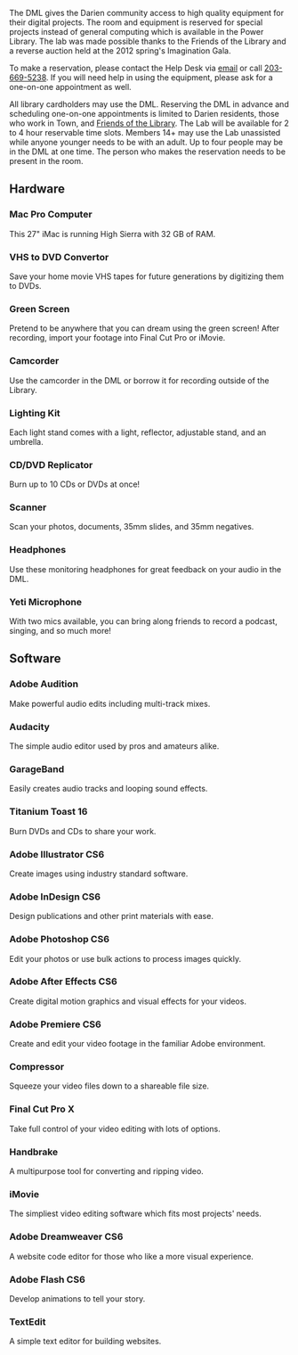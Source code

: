 The DML gives the Darien community access to high quality equipment for their digital projects. The room and equipment is reserved for special projects instead of general computing which is available in the Power Library. The lab was made possible thanks to the Friends of the Library and a reverse auction held at the 2012 spring's Imagination Gala.

To make a reservation, please contact the Help Desk via [email](mailto:helpdesk@darienlibrary.org "Help Desk") or call [203-669-5238](tel:2036695238 "Call the Help Desk"). If you will need help in using the equipment, please ask for a one-on-one appointment as well.

All library cardholders may use the DML. Reserving the DML in advance and scheduling one-on-one appointments is limited to Darien residents, those who work in Town, and [Friends of the Library](/friends "Friends of the Library"). The Lab will be available for 2 to 4 hour reservable time slots. Members 14+ may use the Lab unassisted while anyone younger needs to be with an adult. Up to four people may be in the DML at one time. The person who makes the reservation needs to be present in the room.
<br/>

<div class="row margin-bottom-10">

<div class="container content">
<div class="text-center margin-bottom-50">
<h2 class="title-v2 title-center">Hardware</h2>
</div>

<div class="row  margin-bottom-30">
<div class="col-sm-2 sm-margin-bottom-30">
<h3>Mac Pro Computer</h3>
<p>This 27" iMac is running High Sierra with 32 GB of RAM.</p>
</div>
<div class="col-sm-2 sm-margin-bottom-30">
<h3>VHS to DVD Convertor</h3>
<p>Save your home movie VHS tapes for future generations by digitizing them to DVDs.</p>
</div>
<div class="col-sm-2 sm-margin-bottom-30">
<h3>Green Screen</h3>
<p>Pretend to be anywhere that you can dream using the green screen! After recording, import your footage into Final Cut Pro or iMovie.</p>
</div>
<div class="col-sm-2 sm-margin-bottom-30">
<h3>Camcorder</h3>
<p>Use the camcorder in the DML or borrow it for recording outside of the Library. </p>
</div>
<div class="col-sm-2">
<h3>Lighting Kit</h3>
<p>Each light stand comes with a light, reflector, adjustable stand, and an umbrella.</p>
</div>
<div class="col-sm-2 sm-margin-bottom-30">
<h3>CD/DVD Replicator</h3>
<p>Burn up to 10 CDs or DVDs at once!</p>
</div>
</div>

<div class="row margin-bottom-30">
<div class="col-sm-2 sm-margin-bottom-30">
<h3>Scanner</h3>
<p>Scan your photos, documents, 35mm slides, and 35mm negatives.</p>
</div>
<div class="col-sm-2 sm-margin-bottom-30">
<h3>Headphones</h3>
<p>Use these monitoring headphones for great feedback on your audio in the DML.</p>
</div>
<div class="col-sm-2 sm-margin-bottom-20">
<h3>Yeti Microphone</h3>
<p>With two mics available, you can bring along friends to record a podcast, singing, and so much more!</p>
</div>
</div>
</div>
</div>

<div class="container content">
<div class="text-center margin-bottom-50">
<h2 class="title-v2 title-center">Software</h2>
</div>

<div class="row  margin-bottom-30">
<div class="col-sm-2 sm-margin-bottom-30">
<h3>Adobe Audition</h3>
<p>Make powerful audio edits including multi-track mixes.</p>
</div>
<div class="col-sm-2 sm-margin-bottom-30">
<h3>Audacity</h3>
<p>The simple audio editor used by pros and amateurs alike.</p>
</div>
<div class="col-sm-2">
<h3>GarageBand</h3>
<p>Easily creates audio tracks and looping sound effects.</p>
</div>
<div class="col-sm-2 sm-margin-bottom-30">
<h3>Titanium Toast 16</h3>
<p>Burn DVDs and CDs to share your work.</p>
</div>
<div class="col-sm-2 sm-margin-bottom-30">
<h3>Adobe Illustrator CS6</h3>
<p>Create images using industry standard software.</p>
</div>
<div class="col-sm-2 sm-margin-bottom-30">
<h3>Adobe InDesign CS6</h3>
<p>Design publications and other print materials with ease.</p>
</div>
</div>

<div class="row margin-bottom-30">
<div class="col-sm-2 sm-margin-bottom-30">
<h3>Adobe Photoshop CS6</h3>
<p>Edit your photos or use bulk actions to process images quickly.</p>
</div>
<div class="col-sm-2 sm-margin-bottom-30">
<h3>Adobe After Effects CS6</h3>
<p>Create digital motion graphics and visual effects for your videos.</p>
</div>
<div class="col-sm-2 sm-margin-bottom-30">
<h3>Adobe Premiere CS6</h3>
<p>Create and edit your video footage in the familiar Adobe environment.</p>
</div>
<div class="col-sm-2 sm-margin-bottom-30">
<h3>Compressor</h3>
<p>Squeeze your video files down to a shareable file size.</p>
</div>
<div class="col-sm-2 sm-margin-bottom-30">
<h3>Final Cut Pro X</h3>
<p>Take full control of your video editing with lots of options.</p>
</div>
<div class="col-sm-2 sm-margin-bottom-30">
<h3>Handbrake</h3>
<p>A multipurpose tool for converting and ripping video.</p>
</div>
</div>

<div class="row margin-bottom-30">
<div class="col-sm-2 sm-margin-bottom-30">
<h3>iMovie</h3>
<p>The simpliest video editing software which fits most projects' needs.</p>
</div>
<div class="col-sm-2">
<h3>Adobe Dreamweaver CS6</h3>
<p>A website code editor for those who like a more visual experience.</p>
</div>
<div class="col-sm-2 sm-margin-bottom-30">
<h3>Adobe Flash CS6</h3>
<p>Develop animations to tell your story.</p>
</div>
<div class="col-sm-2 sm-margin-bottom-30">
<h3>TextEdit</h3>
<p>A simple text editor for building websites.</p>
</div>
</div>
</div>
</div>
